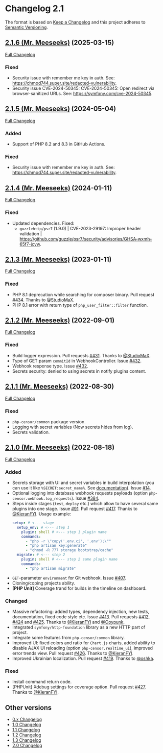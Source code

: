 Changelog 2.1
=============

The format is based on [Keep a Changelog](http://keepachangelog.com/en/1.0.0/) and this project adheres to
[Semantic Versioning](http://semver.org/spec/v2.0.0.html).


## [2.1.6 (Mr. Meeseeks)](https://github.com/php-censor/php-censor/tree/2.1.6) (2025-03-15)

[Full Changelog](https://github.com/php-censor/php-censor/compare/2.1.5...2.1.6)

### Fixed

- Security issue with remember me key in auth. See: https://chmod744.super.site/redacted-vulnerability.
- Security issue CVE-2024-50345: CVE-2024-50345: Open redirect via browser-sanitized URLs. See: https://symfony.com/cve-2024-50345.


## [2.1.5 (Mr. Meeseeks)](https://github.com/php-censor/php-censor/tree/2.1.5) (2024-05-04)

[Full Changelog](https://github.com/php-censor/php-censor/compare/2.1.4...2.1.5)

### Added

- Support of PHP 8.2 and 8.3 in GitHub Actions.

### Fixed

- Security issue with remember me key in auth. See: https://chmod744.super.site/redacted-vulnerability.


## [2.1.4 (Mr. Meeseeks)](https://github.com/php-censor/php-censor/tree/2.1.4) (2024-01-11)

[Full Changelog](https://github.com/php-censor/php-censor/compare/2.1.3...2.1.4)

### Fixed

- Updated dependencies. Fixed:
    - `guzzlehttp/psr7` (1.9.0) | CVE-2023-29197: Improper header validation | https://github.com/guzzle/psr7/security/advisories/GHSA-wxmh-65f7-jcvw.


## [2.1.3 (Mr. Meeseeks)](https://github.com/php-censor/php-censor/tree/2.1.3) (2023-01-11)

[Full Changelog](https://github.com/php-censor/php-censor/compare/2.1.2...2.1.3)

### Fixed

- PHP 8.1 deprecation while searching for composer binary. Pull request [#434](https://github.com/php-censor/php-censor/pull/434).
  Thanks to [@StudioMaX](https://github.com/StudioMaX).
- PHP 8.1 error with return type of `php_user_filter::filter` function.


## [2.1.2 (Mr. Meeseeks)](https://github.com/php-censor/php-censor/tree/2.1.2) (2022-09-01)

[Full Changelog](https://github.com/php-censor/php-censor/compare/2.1.1...2.1.2)

### Fixed

- Build logger expression. Pull requests [#431](https://github.com/php-censor/php-censor/pull/431). Thanks to [@StudioMaX](https://github.com/StudioMaX).
- Type of GET param `commitId` in WebhookController. Issue [#432](https://github.com/php-censor/php-censor/pull/432).
- Webhook response type. Issue [#432](https://github.com/php-censor/php-censor/pull/432).
- Secrets security: denied to using secrets in notify plugins content.


## [2.1.1 (Mr. Meeseeks)](https://github.com/php-censor/php-censor/tree/2.1.1) (2022-08-30)

[Full Changelog](https://github.com/php-censor/php-censor/compare/2.1.0...2.1.1)

### Fixed

- `php-censor/common` package version.
- Logging with secret variables (Now secrets hides from log).
- Secrets validation.


## [2.1.0 (Mr. Meeseeks)](https://github.com/php-censor/php-censor/tree/2.1.0) (2022-08-18)

[Full Changelog](https://github.com/php-censor/php-censor/compare/2.0.10...2.1.0)

### Added

- Secrets storage with UI and secret variables in build interpolation (you can use it like `%SECRET:secret_name%`. See [documentation](https://github.com/php-censor/php-censor/blob/master/docs/en/interpolation.md)). Issue [#14](https://github.com/php-censor/php-censor/issues/#14).
- Optional logging into database webhook requests payloads (option `php-censor.webhook.log_requests`). Issue [#384](https://github.com/php-censor/php-censor/issues/#384).
- Steps inside stages (`test`, `deploy` etc.) which allow to have several same plugins into one stage. Issue [#91](https://github.com/php-censor/php-censor/issues/#91). Pull request [#417](https://github.com/php-censor/php-censor/pull/417). Thanks to [@KieranFYI](https://github.com/KieranFYI). Usage example:
    ```yml
    setup: # <--- stage
      setup_env: # <--- step 1
        plugin: shell # <--- step 1 plugin name
        commands:
          - "php -r \"copy('.env.ci', '.env');\""
          - "php artisan key:generate"
          - "chmod -R 777 storage bootstrap/cache"
      migrate: # <--- step 2
        plugin: shell # <--- step 2 same plugin name
        commands:
          - "php artisan migrate"
    ```
- `GET`-parameter `environment` for Git webhook. Issue [#407](https://github.com/php-censor/php-censor/issues/#407).
- Cloning/coping projects ability.
- **[PHP Unit]** Coverage trand for builds in the timeline on dashboard.

### Changed

- Massive refactoring: added types, dependency injection, new tests, documentation, fixed code style etc. Issue [#413](https://github.com/php-censor/php-censor/issues/#413). Pull requests [#412](https://github.com/php-censor/php-censor/pull/412), [#424](https://github.com/php-censor/php-censor/pull/424) and [#425](https://github.com/php-censor/php-censor/pull/425). Thanks to [@KieranFYI](https://github.com/KieranFYI) and [@Ooypunk](https://github.com/Ooypunk).
- Integrated `symfony/http-foundation` library as a new HTTP part of project.
- Integrate some features from `php-censor/common` library.
- Improved UI: fixed colors and ratio for `Chart.js` charts, added ability to disable AJAX UI reloading (option `php-censor.realtime_ui`), improved error trends view. Pull request [#426](https://github.com/php-censor/php-censor/pull/426). Thanks to [@KieranFYI](https://github.com/KieranFYI).
- Improved Ukrainian localization. Pull request [#419](https://github.com/php-censor/php-censor/pull/419). Thanks to [@oshka](https://github.com/oshka).

### Fixed

- Install command return code.
- [PHPUnit] Xdebug settings for coverage option. Pull request [#427](https://github.com/php-censor/php-censor/pull/427). Thanks to [@KieranFYI](https://github.com/KieranFYI).

## Other versions

- [0.x Changelog](/docs/CHANGELOG_0.x.md)
- [1.0 Changelog](/docs/CHANGELOG_1.0.md)
- [1.1 Changelog](/docs/CHANGELOG_1.1.md)
- [1.2 Changelog](/docs/CHANGELOG_1.2.md)
- [1.3 Changelog](/docs/CHANGELOG_1.3.md)
- [2.0 Changelog](/docs/CHANGELOG_2.0.md)
